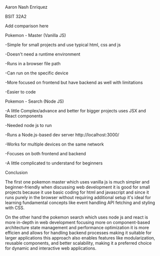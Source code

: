 Aaron Nash Enriquez

BSIT 32A2

Add comparison here

Pokemon - Master (Vanilla JS)

-Simple for small projects and use typical html, css and js

-Doesn't need a runtime environment		

-Runs in a browser file path			

-Can run on the specific device			

-More focused on frontend but have backend as well with limitations		

-Easier to code

Pokemon - Search (Node JS)

-A little Complex/advance and better for bigger projects uses JSX and React components

-Needed node js to run

-Runs a Node.js-based dev server http://localhost:3000/

-Works for multiple devices on the same network

-Focuses on both frontend and backend

-A little complicated to understand for beginners


Conclusion

The first one pokemon master which uses vanilla js is much simpler and beginner-friendly when discussing web development it is good for small projects because it use basic coding for html and javascript and since it runs purely in the browser without requiring additional setup it's ideal for learning fundamental concepts like event handling API fetching and styling with CSS.

On the other hand the pokemon search which uses node js and react is more in-depth in web development focusing more on component-based architecture state management and performance optimization it is more efficien and allows for handling backend processes making it suitable for larger applications this approach also enables features like modularization, reusable components, and better scalability, making it a preferred choice for dynamic and interactive web applications.

